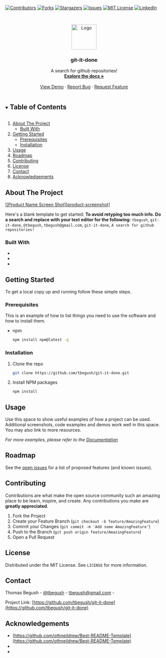 <!--
*** Thanks for checking out the Best-README-Template. If you have a suggestion
*** that would make this better, please fork the repo and create a pull request
*** or simply open an issue with the tag "enhancement".
*** Thanks again! Now go create something AMAZING! :D
***
***
***
*** To avoid retyping too much info. Do a search and replace for the following:
*** github_username, repo_name, twitter_handle, email, project_title, project_description
*** tbegush, git-it-done, @tbegush, tbegush@gmail.com, git-it-done, A search for github repositories!
-->



<!-- PROJECT SHIELDS -->
<!--
*** I'm using markdown "reference style" links for readability.
*** Reference links are enclosed in brackets [ ] instead of parentheses ( ).
*** See the bottom of this document for the declaration of the reference variables
*** for contributors-url, forks-url, etc. This is an optional, concise syntax you may use.
*** https://www.markdownguide.org/basic-syntax/#reference-style-links
-->
[![Contributors][contributors-shield]][contributors-url]
[![Forks][forks-shield]][forks-url]
[![Stargazers][stars-shield]][stars-url]
[![Issues][issues-shield]][issues-url]
[![MIT License][license-shield]][license-url]
[![LinkedIn][linkedin-shield]][linkedin-url]



<!-- PROJECT LOGO -->
<br />
<p align="center">
  <a href="https://github.com/tbegush/git-it-done">
    <img src="images/logo.png" alt="Logo" width="80" height="80">
  </a>

  <h3 align="center">git-it-done</h3>

  <p align="center">
    A search for github repositories!
    <br />
    <a href="https://github.com/tbegush/git-it-done"><strong>Explore the docs »</strong></a>
    <br />
    <br />
    <a href="https://github.com/tbegush/git-it-done">View Demo</a>
    ·
    <a href="https://github.com/tbegush/git-it-done/issues">Report Bug</a>
    ·
    <a href="https://github.com/tbegush/git-it-done/issues">Request Feature</a>
  </p>
</p>



<!-- TABLE OF CONTENTS -->
<details open="open">
  <summary><h2 style="display: inline-block">Table of Contents</h2></summary>
  <ol>
    <li>
      <a href="#about-the-project">About The Project</a>
      <ul>
        <li><a href="#built-with">Built With</a></li>
      </ul>
    </li>
    <li>
      <a href="#getting-started">Getting Started</a>
      <ul>
        <li><a href="#prerequisites">Prerequisites</a></li>
        <li><a href="#installation">Installation</a></li>
      </ul>
    </li>
    <li><a href="#usage">Usage</a></li>
    <li><a href="#roadmap">Roadmap</a></li>
    <li><a href="#contributing">Contributing</a></li>
    <li><a href="#license">License</a></li>
    <li><a href="#contact">Contact</a></li>
    <li><a href="#acknowledgements">Acknowledgements</a></li>
  </ol>
</details>



<!-- ABOUT THE PROJECT -->
## About The Project

[![Product Name Screen Shot][product-screenshot]](https://example.com)

Here's a blank template to get started:
**To avoid retyping too much info. Do a search and replace with your text editor for the following:**
`tbegush`, `git-it-done`, `@tbegush`, `tbegush@gmail.com`, `git-it-done`, `A search for github repositories!`


### Built With

* []()
* []()
* []()



<!-- GETTING STARTED -->
## Getting Started

To get a local copy up and running follow these simple steps.

### Prerequisites

This is an example of how to list things you need to use the software and how to install them.
* npm
  ```sh
  npm install npm@latest -g
  ```

### Installation

1. Clone the repo
   ```sh
   git clone https://github.com/tbegush/git-it-done.git
   ```
2. Install NPM packages
   ```sh
   npm install
   ```



<!-- USAGE EXAMPLES -->
## Usage

Use this space to show useful examples of how a project can be used. Additional screenshots, code examples and demos work well in this space. You may also link to more resources.

_For more examples, please refer to the [Documentation](https://example.com)_



<!-- ROADMAP -->
## Roadmap

See the [open issues](https://github.com/tbegush/git-it-done/issues) for a list of proposed features (and known issues).



<!-- CONTRIBUTING -->
## Contributing

Contributions are what make the open source community such an amazing place to be learn, inspire, and create. Any contributions you make are **greatly appreciated**.

1. Fork the Project
2. Create your Feature Branch (`git checkout -b feature/AmazingFeature`)
3. Commit your Changes (`git commit -m 'Add some AmazingFeature'`)
4. Push to the Branch (`git push origin feature/AmazingFeature`)
5. Open a Pull Request



<!-- LICENSE -->
## License

Distributed under the MIT License. See `LICENSE` for more information.



<!-- CONTACT -->
## Contact

Thomas Begush - [@tbegush](https://twitter.com/tbegush) - tbegush@gmail.com - 

Project Link: [https://github.com/tbegush/git-it-done](https://github.com/tbegush/git-it-done)



<!-- ACKNOWLEDGEMENTS -->
## Acknowledgements

* [https://github.com/othneildrew/Best-README-Template](https://github.com/othneildrew/Best-README-Template)
* []()
* []()





<!-- MARKDOWN LINKS & IMAGES -->
<!-- https://www.markdownguide.org/basic-syntax/#reference-style-links -->
[contributors-shield]: https://img.shields.io/github/contributors/tbegush/git-it-done.svg?style=for-the-badge
[contributors-url]: https://github.com/tbegush/git-it-done/graphs/contributors
[forks-shield]: https://img.shields.io/github/forks/tbegush/git-it-done.svg?style=for-the-badge
[forks-url]: https://github.com/tbegush/git-it-done/network/members
[stars-shield]: https://img.shields.io/github/stars/tbegush/git-it-done.svg?style=for-the-badge
[stars-url]: https://github.com/tbegush/git-it-done/stargazers
[issues-shield]: https://img.shields.io/github/issues/tbegush/git-it-done.svg?style=for-the-badge
[issues-url]: https://github.com/tbegush/git-it-done/issues
[license-shield]: https://img.shields.io/github/license/tbegush/git-it-done.svg?style=for-the-badge
[license-url]: https://github.com/tbegush/git-it-done/blob/master/LICENSE.txt
[linkedin-shield]: https://img.shields.io/badge/-LinkedIn-black.svg?style=for-the-badge&logo=linkedin&colorB=555
[linkedin-url]: https://linkedin.com/in/tbegush
